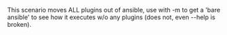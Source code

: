 This scenario moves ALL plugins out of ansible, use with -m to get a 'bare ansible' to see how it executes w/o any plugins (does not, even --help is broken).
